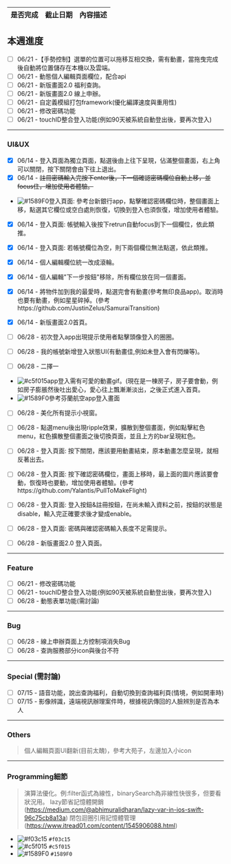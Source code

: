 | 是否完成 | 截止日期 | 內容描述 |
| ------ | ----------- | --------- |
 
## 本週進度
- [ ] 06/21 -【手勢控制】選單的位置可以拖移互相交換，需有動畫，當拖曳完成後自動將位置儲存在本機以及雲端。
- [ ] 06/21 - 動態個人編輯頁面欄位，配合api
- [ ] 06/21 - 新版畫面2.0 福利查詢。
- [ ] 06/21 - 新版畫面2.0 線上申辦。
- [ ] 06/21 - 自定義模組打包framework(優化編譯速度與重用性)
- [ ] 06/21 - 修改密碼功能
- [ ] 06/21 - touchID整合登入功能(例如90天被系統自動登出後，要再次登入)
---
### UI&UX
- [x] 06/14 - 登入頁面為獨立頁面，點選後由上往下呈現，佔滿整個畫面，右上角可以關閉，按下關閉會由下往上退出。
- [x] 06/14 - ~~註冊密碼輸入完按下enter後，下一個確認密碼欄位自動上移，並focus住，增加使用者體驗。~~
+ ![#1589F0](https://placehold.it/15/1589F0/000000?text=+)登入頁面: 參考台新銀行app，點擊確認密碼欄位時，整個畫面上移，點選其它欄位或空白處則恢復，切換到登入也須恢復，增加使用者體驗。
- [x] 06/14 - 登入頁面: 帳號輸入後按下retrun自動focus到下一個欄位，依此類推。
- [x] 06/14 - 登入頁面: 若帳號欄位為空，則下兩個欄位無法點選，依此類推。
- [x] 06/14 - 個人編輯欄位統一改成滾輪。
- [x] 06/14 - 個人編輯"下一步按鈕"移除，所有欄位放在同一個畫面。
- [x] 06/14 - 將物件加到我的最愛時，點選完會有動畫(參考無印良品app)。取消時也要有動畫，例如星星碎掉。(參考https://github.com/JustinZelus/SamuraiTransition) 
- [x] 06/14 - 新版畫面2.0首頁。

- [ ] 06/28 - 初次登入app出現提示使用者點擊頭像登入的圈圈。
- [ ] 06/28 - 我的帳號新增登入狀態UI(有動畫佳,例如未登入會有閃爍等)。
- [ ] 06/28 - 二擇一
+ ![#c5f015](https://placehold.it/15/c5f015/000000?text=+)app登入需有可愛的動畫gif。(現在是一棟房子，房子要會動，例如房子膨脹然後吐出愛心，愛心往上飄漸漸淡出，之後正式進入首頁。
+ ![#1589F0](https://placehold.it/15/1589F0/000000?text=+)參考芬蘭航空app登入畫面
- [ ] 06/28 - 美化所有提示小視窗。
- [ ] 06/28 - 點選menu後出現ripple效果，擴散到整個畫面，例如點擊紅色menu，紅色擴散整個畫面之後切換頁面，並且上方的bar呈現紅色。
- [ ] 06/28 - 登入頁面: 按下關閉，應該要用動畫結束，原本動畫怎麼呈現，就相反著出去。
- [ ] 06/28 - 登入頁面: 按下確認密碼欄位，畫面上移時，最上面的圖片應該要會動，恢復時也要動，增加使用者體驗。(參考https://github.com/Yalantis/PullToMakeFlight)
- [ ] 06/28 - 登入頁面: 登入按鈕&註冊按鈕，在尚未輸入資料之前，按鈕的狀態是disable，輸入完正確要求後才變成enable。
- [ ] 06/28 - 登入頁面: 密碼與確認密碼輸入長度不足需提示。
- [ ] 06/28 - 新版畫面2.0 登入頁面。


---
### Feature
- [ ] 06/21 - 修改密碼功能
- [ ] 06/21 - touchID整合登入功能(例如90天被系統自動登出後，要再次登入)
- [ ] 06/28 - 動態表單功能(需討論)
---
### Bug
- [ ] 06/28 - 線上申辦頁面上方控制項消失Bug
- [ ] 06/28 - 查詢服務部分icon與後台不符
---
### Special (需討論)
- [ ] 07/15 - 語音功能，說出查詢福利，自動切換到查詢福利頁(情境，例如開車時)
- [ ] 07/15 - 影像辨識，遠端視訊辦理案件時，根據視訊傳回的人臉辨別是否為本人
---
### Others
> 個人編輯頁面UI翻新(目前太醜)，參考大苑子，左邊加入小icon
---
### Programming細節
> 演算法優化。例:filter函式為線性，binarySearch為非線性快很多，但要看狀況用。
> lazy節省記憶體開銷 (https://medium.com/@abhimuralidharan/lazy-var-in-ios-swift-96c75cb8a13a)
> 閉包迴圈引用記憶體管理(https://www.itread01.com/content/1545906088.html)

- ![#f03c15](https://placehold.it/15/f03c15/000000?text=+) `#f03c15`
- ![#c5f015](https://placehold.it/15/c5f015/000000?text=+) `#c5f015`
- ![#1589F0](https://placehold.it/15/1589F0/000000?text=+) `#1589F0`
